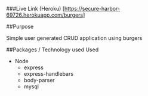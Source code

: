 ###Live Link (Heroku) [https://secure-harbor-69726.herokuapp.com/burgers]

##Purpose

Simple user generated CRUD application using burgers

##Packages / Technology used Used

- Node
    - express
    - express-handlebars
    - body-parser
    - mysql



